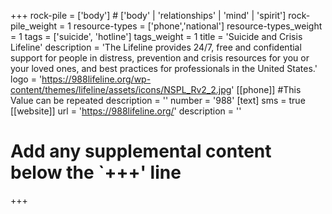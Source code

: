 +++
rock-pile = ['body'] # ['body' | 'relationships' | 'mind' | 'spirit']
rock-pile_weight = 1
resource-types = ['phone','national']
resource-types_weight = 1
tags = ['suicide', 'hotline']
tags_weight = 1
title = 'Suicide and Crisis Lifeline'
description = 'The Lifeline provides 24/7, free and confidential support for people in distress, prevention and crisis resources for you or your loved ones, and best practices for professionals in the United States.'
logo = 'https://988lifeline.org/wp-content/themes/lifeline/assets/icons/NSPL_Rv2_2.jpg'
[[phone]] #This Value can be repeated
  description = ''
  number = '988'
  [text]
    sms = true
[[website]]
  url = 'https://988lifeline.org/'
  description = ''
# Add any supplemental content below the `+++' line
+++
